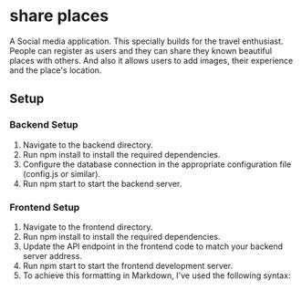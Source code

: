 # share places
A Social media application. This specially builds for the travel enthusiast. People can register as users and they can share they known beautiful places with others. And also it allows users to add images, their experience and the place's location. 

## Setup
### Backend Setup
1. Navigate to the backend directory.
2. Run npm install to install the required dependencies.
3. Configure the database connection in the appropriate configuration file (config.js or similar).
4. Run npm start to start the backend server.


### Frontend Setup
1. Navigate to the frontend directory.
2. Run npm install to install the required dependencies.
3. Update the API endpoint in the frontend code to match your backend server address.
4. Run npm start to start the frontend development server.
5. To achieve this formatting in Markdown, I've used the following syntax:
